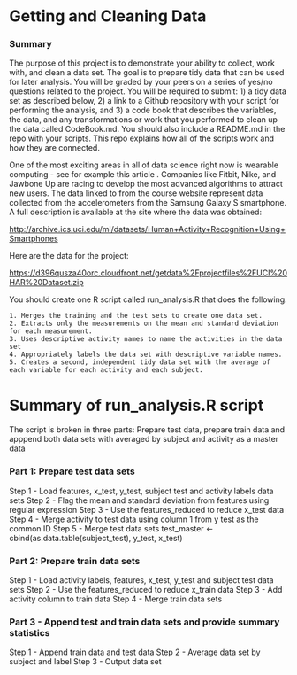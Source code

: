 Getting and Cleaning Data
=========================
### Summary
The purpose of this project is to demonstrate your ability to collect, work with, and clean a data set. The goal is to prepare tidy data that can be used for later analysis. You will be graded by your peers on a series of yes/no questions related to the project. You will be required to submit: 1) a tidy data set as described below, 2) a link to a Github repository with your script for performing the analysis, and 3) a code book that describes the variables, the data, and any transformations or work that you performed to clean up the data called CodeBook.md. You should also include a README.md in the repo with your scripts. This repo explains how all of the scripts work and how they are connected. 

One of the most exciting areas in all of data science right now is wearable computing - see for example this article . Companies like Fitbit, Nike, and Jawbone Up are racing to develop the most advanced algorithms to attract new users. The data linked to from the course website represent data collected from the accelerometers from the Samsung Galaxy S smartphone. A full description is available at the site where the data was obtained:

http://archive.ics.uci.edu/ml/datasets/Human+Activity+Recognition+Using+Smartphones

Here are the data for the project:

https://d396qusza40orc.cloudfront.net/getdata%2Fprojectfiles%2FUCI%20HAR%20Dataset.zip

You should create one R script called run_analysis.R that does the following. 

    1. Merges the training and the test sets to create one data set.
    2. Extracts only the measurements on the mean and standard deviation for each measurement. 
    3. Uses descriptive activity names to name the activities in the data set
    4. Appropriately labels the data set with descriptive variable names. 
    5. Creates a second, independent tidy data set with the average of each variable for each activity and each subject. 

Summary of run_analysis.R script
=========================
The script is broken in three parts: Prepare test data, prepare train data and apppend both data sets with averaged by subject and activity as a master data

### Part 1: Prepare test data sets
Step 1 - Load features, x_test, y_test, subject test and activity labels data sets
Step 2 - Flag the mean and standard deviation from features using regular expression
Step 3 - Use the features_reduced to reduce x_test data
Step 4 - Merge activity to test data using column 1 from y test as the common ID
Step 5 - Merge test data sets
test_master <- cbind(as.data.table(subject_test), y_test, x_test)

### Part 2: Prepare train data sets
Step 1 - Load activity labels, features, x_test, y_test and subject test data sets
Step 2 - Use the features_reduced to reduce x_train data
Step 3 - Add activity column to train data
Step 4 - Merge train data sets

### Part 3 - Append test and train data sets and provide summary statistics
Step 1 - Append train data and test data
Step 2 - Average data set by subject and label
Step 3 - Output data set
